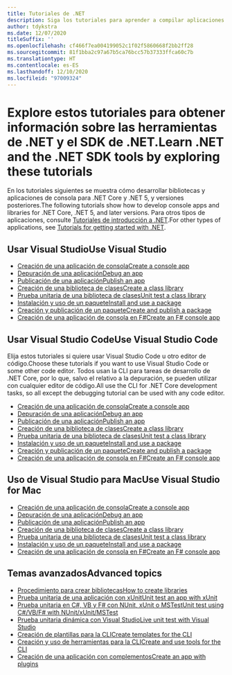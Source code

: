 ```yaml
---
title: Tutoriales de .NET
description: Siga los tutoriales para aprender a compilar aplicaciones y bibliotecas de .NET en Mac, Linux y Windows.
author: tdykstra
ms.date: 12/07/2020
titleSuffix: ''
ms.openlocfilehash: cf466f7ea004199052c1f02f5860668f2bb2ff28
ms.sourcegitcommit: 81f1bba2c97a67b5ca76bcc57b37333ffca60c7b
ms.translationtype: HT
ms.contentlocale: es-ES
ms.lasthandoff: 12/10/2020
ms.locfileid: "97009324"
---
```

# <a name="learn-net-and-the-net-sdk-tools-by-exploring-these-tutorials"></a><span data-ttu-id="e0753-103">Explore estos tutoriales para obtener información sobre las herramientas de .NET y el SDK de .NET.</span><span class="sxs-lookup"><span data-stu-id="e0753-103">Learn .NET and the .NET SDK tools by exploring these tutorials</span></span>

<span data-ttu-id="e0753-104">En los tutoriales siguientes se muestra cómo desarrollar bibliotecas y aplicaciones de consola para .NET Core y .NET 5, y versiones posteriores.</span><span class="sxs-lookup"><span data-stu-id="e0753-104">The following tutorials show how to develop console apps and libraries for .NET Core, .NET 5, and later versions.</span></span> <span data-ttu-id="e0753-105">Para otros tipos de aplicaciones, consulte [Tutoriales de introducción a .NET](../../standard/get-started.md).</span><span class="sxs-lookup"><span data-stu-id="e0753-105">For other types of applications, see [Tutorials for getting started with .NET](../../standard/get-started.md).</span></span>

## <a name="use-visual-studio"></a><span data-ttu-id="e0753-106">Usar Visual Studio</span><span class="sxs-lookup"><span data-stu-id="e0753-106">Use Visual Studio</span></span>

- [<span data-ttu-id="e0753-107">Creación de una aplicación de consola</span><span class="sxs-lookup"><span data-stu-id="e0753-107">Create a console app</span></span>](with-visual-studio.md)
- [<span data-ttu-id="e0753-108">Depuración de una aplicación</span><span class="sxs-lookup"><span data-stu-id="e0753-108">Debug an app</span></span>](debugging-with-visual-studio.md)
- [<span data-ttu-id="e0753-109">Publicación de una aplicación</span><span class="sxs-lookup"><span data-stu-id="e0753-109">Publish an app</span></span>](publishing-with-visual-studio.md)
- [<span data-ttu-id="e0753-110">Creación de una biblioteca de clases</span><span class="sxs-lookup"><span data-stu-id="e0753-110">Create a class library</span></span>](library-with-visual-studio.md)
- [<span data-ttu-id="e0753-111">Prueba unitaria de una biblioteca de clases</span><span class="sxs-lookup"><span data-stu-id="e0753-111">Unit test a class library</span></span>](testing-library-with-visual-studio.md)
- [<span data-ttu-id="e0753-112">Instalación y uso de un paquete</span><span class="sxs-lookup"><span data-stu-id="e0753-112">Install and use a package</span></span>](/nuget/quickstart/install-and-use-a-package-in-visual-studio)
- [<span data-ttu-id="e0753-113">Creación y publicación de un paquete</span><span class="sxs-lookup"><span data-stu-id="e0753-113">Create and publish a package</span></span>](/nuget/quickstart/create-and-publish-a-package-using-visual-studio)
- [<span data-ttu-id="e0753-114">Creación de una aplicación de consola en F#</span><span class="sxs-lookup"><span data-stu-id="e0753-114">Create an F# console app</span></span>](../../fsharp/get-started/get-started-visual-studio.md)

## <a name="use-visual-studio-code"></a><span data-ttu-id="e0753-115">Usar Visual Studio Code</span><span class="sxs-lookup"><span data-stu-id="e0753-115">Use Visual Studio Code</span></span>

<span data-ttu-id="e0753-116">Elija estos tutoriales si quiere usar Visual Studio Code u otro editor de código.</span><span class="sxs-lookup"><span data-stu-id="e0753-116">Choose these tutorials if you want to use Visual Studio Code or some other code editor.</span></span> <span data-ttu-id="e0753-117">Todos usan la CLI para tareas de desarrollo de .NET Core, por lo que, salvo el relativo a la depuración, se pueden utilizar con cualquier editor de código.</span><span class="sxs-lookup"><span data-stu-id="e0753-117">All use the CLI for .NET Core development tasks, so all except the debugging tutorial can be used with any code editor.</span></span>

- [<span data-ttu-id="e0753-118">Creación de una aplicación de consola</span><span class="sxs-lookup"><span data-stu-id="e0753-118">Create a console app</span></span>](with-visual-studio-code.md)
- [<span data-ttu-id="e0753-119">Depuración de una aplicación</span><span class="sxs-lookup"><span data-stu-id="e0753-119">Debug an app</span></span>](debugging-with-visual-studio-code.md)
- [<span data-ttu-id="e0753-120">Publicación de una aplicación</span><span class="sxs-lookup"><span data-stu-id="e0753-120">Publish an app</span></span>](publishing-with-visual-studio-code.md)
- [<span data-ttu-id="e0753-121">Creación de una biblioteca de clases</span><span class="sxs-lookup"><span data-stu-id="e0753-121">Create a class library</span></span>](library-with-visual-studio-code.md)
- [<span data-ttu-id="e0753-122">Prueba unitaria de una biblioteca de clases</span><span class="sxs-lookup"><span data-stu-id="e0753-122">Unit test a class library</span></span>](testing-library-with-visual-studio-code.md)
- [<span data-ttu-id="e0753-123">Instalación y uso de un paquete</span><span class="sxs-lookup"><span data-stu-id="e0753-123">Install and use a package</span></span>](/nuget/quickstart/install-and-use-a-package-using-the-dotnet-cli)
- [<span data-ttu-id="e0753-124">Creación y publicación de un paquete</span><span class="sxs-lookup"><span data-stu-id="e0753-124">Create and publish a package</span></span>](/nuget/quickstart/create-and-publish-a-package-using-the-dotnet-cli)
- [<span data-ttu-id="e0753-125">Creación de una aplicación de consola en F#</span><span class="sxs-lookup"><span data-stu-id="e0753-125">Create an F# console app</span></span>](../../fsharp/get-started/get-started-vscode.md)

## <a name="use-visual-studio-for-mac"></a><span data-ttu-id="e0753-126">Uso de Visual Studio para Mac</span><span class="sxs-lookup"><span data-stu-id="e0753-126">Use Visual Studio for Mac</span></span>

- [<span data-ttu-id="e0753-127">Creación de una aplicación de consola</span><span class="sxs-lookup"><span data-stu-id="e0753-127">Create a console app</span></span>](with-visual-studio-mac.md)
- [<span data-ttu-id="e0753-128">Depuración de una aplicación</span><span class="sxs-lookup"><span data-stu-id="e0753-128">Debug an app</span></span>](debugging-with-visual-studio-mac.md)
- [<span data-ttu-id="e0753-129">Publicación de una aplicación</span><span class="sxs-lookup"><span data-stu-id="e0753-129">Publish an app</span></span>](publishing-with-visual-studio-mac.md)
- [<span data-ttu-id="e0753-130">Creación de una biblioteca de clases</span><span class="sxs-lookup"><span data-stu-id="e0753-130">Create a class library</span></span>](library-with-visual-studio-mac.md)
- [<span data-ttu-id="e0753-131">Prueba unitaria de una biblioteca de clases</span><span class="sxs-lookup"><span data-stu-id="e0753-131">Unit test a class library</span></span>](testing-library-with-visual-studio-mac.md)
- [<span data-ttu-id="e0753-132">Instalación y uso de un paquete</span><span class="sxs-lookup"><span data-stu-id="e0753-132">Install and use a package</span></span>](/nuget/quickstart/install-and-use-a-package-in-visual-studio-mac)
- [<span data-ttu-id="e0753-133">Creación de una aplicación de consola en F#</span><span class="sxs-lookup"><span data-stu-id="e0753-133">Create an F# console app</span></span>](../../fsharp/get-started/get-started-with-visual-studio-for-mac.md)

## <a name="advanced-topics"></a><span data-ttu-id="e0753-134">Temas avanzados</span><span class="sxs-lookup"><span data-stu-id="e0753-134">Advanced topics</span></span>

- [<span data-ttu-id="e0753-135">Procedimiento para crear bibliotecas</span><span class="sxs-lookup"><span data-stu-id="e0753-135">How to create libraries</span></span>](libraries.md)
- [<span data-ttu-id="e0753-136">Prueba unitaria de una aplicación con xUnit</span><span class="sxs-lookup"><span data-stu-id="e0753-136">Unit test an app with xUnit</span></span>](testing-with-cli.md)
- [<span data-ttu-id="e0753-137">Prueba unitaria en C#, VB y F# con NUnit, xUnit o MSTest</span><span class="sxs-lookup"><span data-stu-id="e0753-137">Unit test using C#/VB/F# with NUnit/xUnit/MSTest</span></span>](../testing/index.md)
- [<span data-ttu-id="e0753-138">Prueba unitaria dinámica con Visual Studio</span><span class="sxs-lookup"><span data-stu-id="e0753-138">Live unit test with Visual Studio</span></span>](/visualstudio/test/live-unit-testing-start)
- [<span data-ttu-id="e0753-139">Creación de plantillas para la CLI</span><span class="sxs-lookup"><span data-stu-id="e0753-139">Create templates for the CLI</span></span>](cli-templates-create-item-template.md)
- [<span data-ttu-id="e0753-140">Creación y uso de herramientas para la CLI</span><span class="sxs-lookup"><span data-stu-id="e0753-140">Create and use tools for the CLI</span></span>](../tools/global-tools-how-to-create.md)
- [<span data-ttu-id="e0753-141">Creación de una aplicación con complementos</span><span class="sxs-lookup"><span data-stu-id="e0753-141">Create an app with plugins</span></span>](creating-app-with-plugin-support.md)
